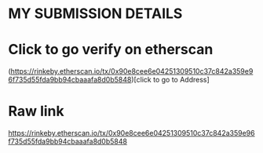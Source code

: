 # MY SUBMISSION DETAILS

# Click to go verify on etherscan
(https://rinkeby.etherscan.io/tx/0x90e8cee6e04251309510c37c842a359e96f735d55fda9bb94cbaaafa8d0b5848)[click to go to Address]

# Raw link
https://rinkeby.etherscan.io/tx/0x90e8cee6e04251309510c37c842a359e96f735d55fda9bb94cbaaafa8d0b5848
